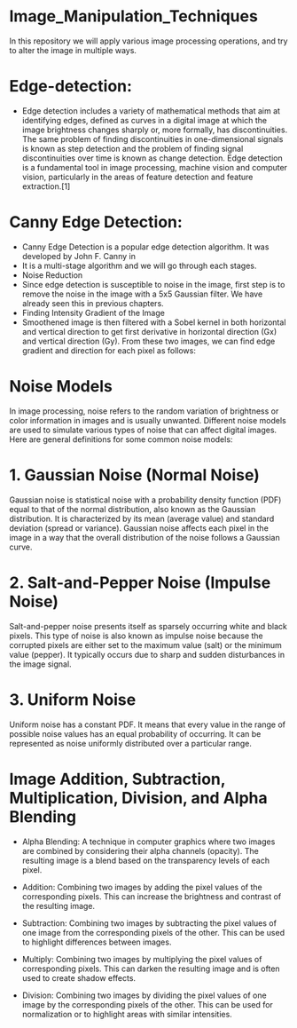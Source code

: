 # Image_Manipulation_Techniques

In this repository we will apply various image processing operations, and try to alter the image in multiple ways.

# Edge-detection:
- Edge detection includes a variety of mathematical methods that aim at identifying edges, defined as curves in a digital image at which the image brightness changes sharply or, more formally, has discontinuities. The same problem of finding discontinuities in one-dimensional signals is known as step detection and the problem of finding signal discontinuities over time is known as change detection. Edge detection is a fundamental tool in image processing, machine vision and computer vision, particularly in the areas of feature detection and feature extraction.[1]

# Canny Edge Detection:
- Canny Edge Detection is a popular edge detection algorithm. It was developed by John F. Canny in
- It is a multi-stage algorithm and we will go through each stages.
- Noise Reduction
- Since edge detection is susceptible to noise in the image, first step is to remove the noise in the image with a 5x5 Gaussian filter. We have already seen this in previous chapters.
- Finding Intensity Gradient of the Image
- Smoothened image is then filtered with a Sobel kernel in both horizontal and vertical direction to get first derivative in horizontal direction (Gx) and vertical direction (Gy). From these two images, we can find edge gradient and direction for each pixel as follows:

# Noise Models
In image processing, noise refers to the random variation of brightness or color information in images and is usually unwanted. Different noise models are used to simulate various types of noise that can affect digital images. Here are general definitions for some common noise models:

# 1. Gaussian Noise (Normal Noise)
Gaussian noise is statistical noise with a probability density function (PDF) equal to that of the normal distribution, also known as the Gaussian distribution. It is characterized by its mean (average value) and standard deviation (spread or variance). Gaussian noise affects each pixel in the image in a way that the overall distribution of the noise follows a Gaussian curve.

# 2. Salt-and-Pepper Noise (Impulse Noise)
Salt-and-pepper noise presents itself as sparsely occurring white and black pixels. This type of noise is also known as impulse noise because the corrupted pixels are either set to the maximum value (salt) or the minimum value (pepper). It typically occurs due to sharp and sudden disturbances in the image signal.

# 3. Uniform Noise
Uniform noise has a constant PDF. It means that every value in the range of possible noise values has an equal probability of occurring. It can be represented as noise uniformly distributed over a particular range.

# Image Addition, Subtraction, Multiplication, Division, and Alpha Blending

- Alpha Blending: A technique in computer graphics where two images are combined by considering their alpha channels (opacity). The resulting image is a blend based on the transparency levels of each pixel.

- Addition: Combining two images by adding the pixel values of the corresponding pixels. This can increase the brightness and contrast of the resulting image.

- Subtraction: Combining two images by subtracting the pixel values of one image from the corresponding pixels of the other. This can be used to highlight differences between images.

- Multiply: Combining two images by multiplying the pixel values of corresponding pixels. This can darken the resulting image and is often used to create shadow effects.

- Division: Combining two images by dividing the pixel values of one image by the corresponding pixels of the other. This can be used for normalization or to highlight areas with similar intensities.
